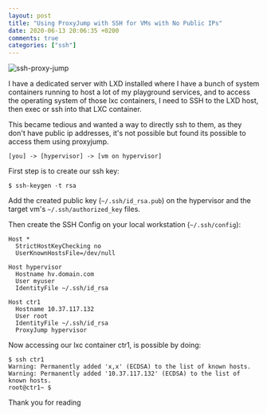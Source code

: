 ```yaml
---
layout: post
title: "Using ProxyJump with SSH for VMs with No Public IPs"
date: 2020-06-13 20:06:35 +0200
comments: true
categories: ["ssh"] 
---
```


![ssh-proxy-jump](https://img.sysadmins.co.za/wngib2.png)

I have a dedicated server with LXD installed where I have a bunch of system containers running to host a lot of my playground services, and to access the operating system of those lxc containers, I need to SSH to the LXD host, then exec or ssh into that LXC container.

This became tedious and wanted a way to directly ssh to them, as they don't have public ip addresses, it's not possible but found its possible to access them using proxyjump.

```
[you] -> [hypervisor] -> [vm on hypervisor]
```

First step is to create our ssh key:

```
$ ssh-keygen -t rsa
```

Add the created public key (`~/.ssh/id_rsa.pub`) on the hypervisor and the target vm's `~/.ssh/authorized_key` files.

Then create the SSH Config on your local workstation (`~/.ssh/config`):

```
Host *
  StrictHostKeyChecking no
  UserKnownHostsFile=/dev/null

Host hypervisor
  Hostname hv.domain.com
  User myuser
  IdentityFile ~/.ssh/id_rsa

Host ctr1
  Hostname 10.37.117.132
  User root
  IdentityFile ~/.ssh/id_rsa
  ProxyJump hypervisor
```

Now accessing our lxc container ctr1, is possible by doing:

```
$ ssh ctr1
Warning: Permanently added 'x,x' (ECDSA) to the list of known hosts.
Warning: Permanently added '10.37.117.132' (ECDSA) to the list of known hosts.
root@ctr1~ $
```

Thank you for reading
